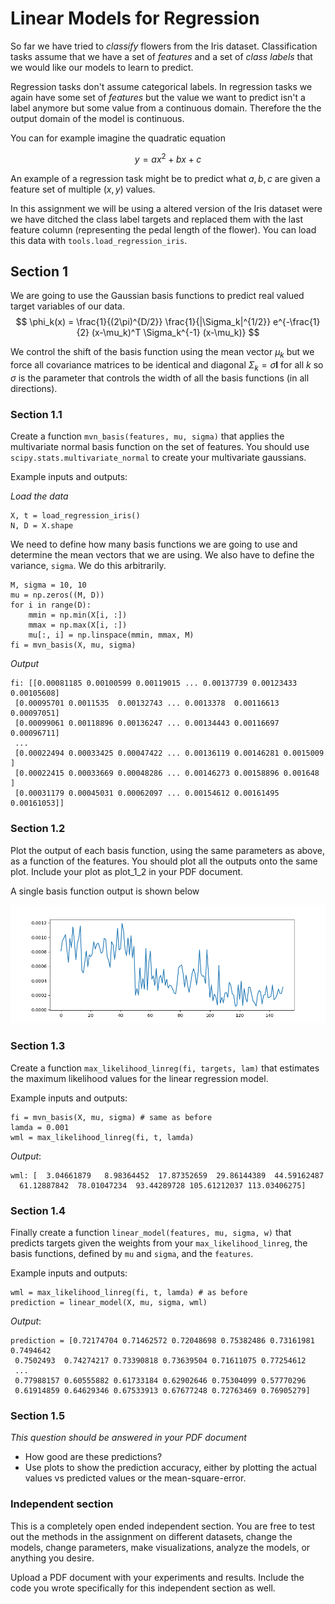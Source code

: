 # Linear Models for Regression

So far we have tried to *classify* flowers from the Iris dataset. Classification tasks assume that we have a set of *features* and a set of *class labels* that we would like our models to learn to predict.

Regression tasks don't assume categorical labels. In regression tasks we again have some set of *features* but the value we want to predict isn't a label anymore but some value from a continuous domain. Therefore the the output domain of the model is continuous.

You can for example imagine the quadratic equation

$$
    y = ax^2 + bx + c
$$

An example of a regression task might be to predict what $a, b, c$ are given a feature set of multiple $(x, y)$ values.

In this assignment we will be using a altered version of the Iris dataset were we have ditched the class label targets and replaced them with the last feature column (representing the pedal length of the flower). You can load this data with `tools.load_regression_iris`.

## Section 1
We are going to use the Gaussian basis functions to predict real valued target variables of our data.
$$
\phi_k(x) = \frac{1}{(2\pi)^{D/2}} \frac{1}{|\Sigma_k|^{1/2}} e^{-\frac{1}{2} (x-\mu_k)^T \Sigma_k^{-1} (x-\mu_k)}
$$

We control the shift of the basis function using the mean vector $\mu_k$  but we force all covariance matrices to be identical and diagonal $\Sigma_k = \sigma\mathbf{I}$ for all $k$ so $\sigma$ is the parameter that controls the width of all the basis functions (in all directions).

### Section 1.1
Create a function `mvn_basis(features, mu, sigma)` that applies the multivariate normal basis function on the set of features. You should use `scipy.stats.multivariate_normal` to create your multivariate gaussians.

Example inputs and outputs:

*Load the data*
```
X, t = load_regression_iris()
N, D = X.shape
```

We need to define how many basis functions we are going to use and determine the mean vectors that we are using. We also have to define the variance, `sigma`. We do this arbitrarily.

```
M, sigma = 10, 10
mu = np.zeros((M, D))
for i in range(D):
    mmin = np.min(X[i, :])
    mmax = np.max(X[i, :])
    mu[:, i] = np.linspace(mmin, mmax, M)
fi = mvn_basis(X, mu, sigma)
```

*Output*
```
fi: [[0.00081185 0.00100599 0.00119015 ... 0.00137739 0.00123433 0.00105608]
 [0.00095701 0.0011535  0.00132743 ... 0.0013378  0.00116613 0.00097051]
 [0.00099061 0.00118896 0.00136247 ... 0.00134443 0.00116697 0.00096711]
 ...
 [0.00022494 0.00033425 0.00047422 ... 0.00136119 0.00146281 0.0015009 ]
 [0.00022415 0.00033669 0.00048286 ... 0.00146273 0.00158896 0.001648  ]
 [0.00031179 0.00045031 0.00062097 ... 0.00154612 0.00161495 0.00161053]]
```

### Section 1.2

Plot the output of each basis function, using the same parameters as above, as a function of the features. You should plot all the outputs onto the same plot. Include your plot as plot_1_2 in your PDF document.

A single basis function output is shown below

![Single basis function](images/single_basis.png)


### Section 1.3

Create a function `max_likelihood_linreg(fi, targets, lam)` that estimates the maximum likelihood values for the linear regression model.

Example inputs and outputs:
```
fi = mvn_basis(X, mu, sigma) # same as before
lamda = 0.001
wml = max_likelihood_linreg(fi, t, lamda)
```
*Output*:
```
wml: [  3.04661879   8.98364452  17.87352659  29.86144389  44.59162487
  61.12887842  78.01047234  93.44289728 105.61212037 113.03406275]
```

### Section 1.4
Finally create a function `linear_model(features, mu, sigma, w)` that predicts targets given the weights from your `max_likelihood_linreg`, the basis functions, defined by `mu` and `sigma`, and the `features`.

Example inputs and outputs:

```
wml = max_likelihood_linreg(fi, t, lamda) # as before
prediction = linear_model(X, mu, sigma, wml)
```
*Output*:
```
prediction = [0.72174704 0.71462572 0.72048698 0.75382486 0.73161981 0.7494642
 0.7502493  0.74274217 0.73390818 0.73639504 0.71611075 0.77254612
 ...
 0.77988157 0.60555882 0.61733184 0.62902646 0.75304099 0.57770296
 0.61914859 0.64629346 0.67533913 0.67677248 0.72763469 0.76905279]
```

### Section 1.5
*This question should be answered in your PDF document*

- How good are these predictions?
- Use plots to show the prediction accuracy, either by plotting the actual values vs predicted values or the mean-square-error.

### Independent section
This is a completely open ended independent section. You are free to test out the methods in the assignment on different datasets, change the models, change parameters, make visualizations, analyze the models, or anything you desire.

Upload a PDF document with your experiments and results. Include the code you wrote specifically for this independent section as well.